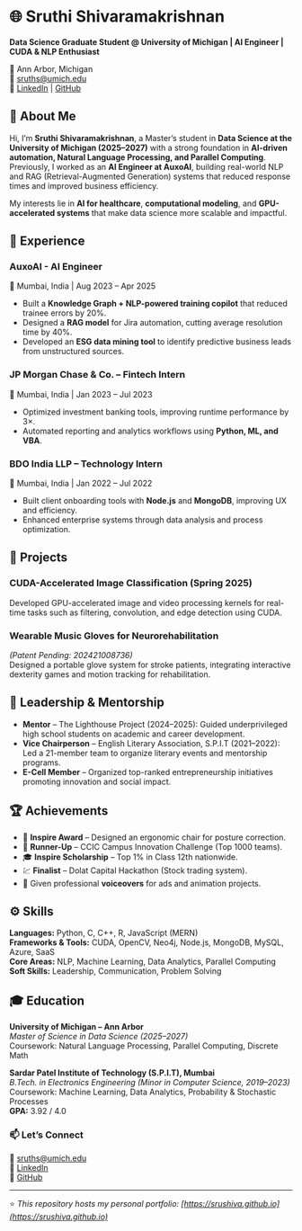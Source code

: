 # 🌐 Sruthi Shivaramakrishnan

**Data Science Graduate Student @ University of Michigan | AI Engineer | CUDA & NLP Enthusiast**

📍 Ann Arbor, Michigan  
📧 [sruths@umich.edu](mailto:sruths@umich.edu)  
🔗 [LinkedIn](https://linkedin.com/in/sruthi-shivaramakrishnan) | [GitHub](https://github.com/sruShiva)



## 👋 About Me

Hi, I’m **Sruthi Shivaramakrishnan**, a Master’s student in **Data Science at the University of Michigan (2025–2027)** with a strong foundation in **AI-driven automation, Natural Language Processing, and Parallel Computing**.  
Previously, I worked as an **AI Engineer at AuxoAI**, building real-world NLP and RAG (Retrieval-Augmented Generation) systems that reduced response times and improved business efficiency.  

My interests lie in **AI for healthcare**, **computational modeling**, and **GPU-accelerated systems** that make data science more scalable and impactful.



## 💼 Experience

### **AuxoAI** - AI Engineer  
📍 Mumbai, India | Aug 2023 – Apr 2025  
- Built a **Knowledge Graph + NLP-powered training copilot** that reduced trainee errors by 20%.  
- Designed a **RAG model** for Jira automation, cutting average resolution time by 40%.  
- Developed an **ESG data mining tool** to identify predictive business leads from unstructured sources.  

### **JP Morgan Chase & Co.** – Fintech Intern  
📍 Mumbai, India | Jan 2023 – Jul 2023  
- Optimized investment banking tools, improving runtime performance by 3×.  
- Automated reporting and analytics workflows using **Python, ML, and VBA**.  

### **BDO India LLP** – Technology Intern  
📍 Mumbai, India | Jan 2022 – Jul 2022  
- Built client onboarding tools with **Node.js** and **MongoDB**, improving UX and efficiency.  
- Enhanced enterprise systems through data analysis and process optimization.



## 🧠 Projects

### **CUDA-Accelerated Image Classification (Spring 2025)**
Developed GPU-accelerated image and video processing kernels for real-time tasks such as filtering, convolution, and edge detection using CUDA.

### **Wearable Music Gloves for Neurorehabilitation**  
*(Patent Pending: 202421008736)*  
Designed a portable glove system for stroke patients, integrating interactive dexterity games and motion tracking for rehabilitation.



## 🌟 Leadership & Mentorship

- **Mentor** – The Lighthouse Project (2024–2025): Guided underprivileged high school students on academic and career development.  
- **Vice Chairperson** – English Literary Association, S.P.I.T (2021–2022): Led a 21-member team to organize literary events and mentorship programs.  
- **E-Cell Member** – Organized top-ranked entrepreneurship initiatives promoting innovation and social impact.



## 🏆 Achievements

- 🥇 **Inspire Award** – Designed an ergonomic chair for posture correction.  
- 🥈 **Runner-Up** – CCIC Campus Innovation Challenge (Top 1000 teams).  
- 🎓 **Inspire Scholarship** – Top 1% in Class 12th nationwide.  
- 💹 **Finalist** – Dolat Capital Hackathon (Stock trading system).  
- 🎤 Given professional **voiceovers** for ads and animation projects.  



## ⚙️ Skills

**Languages:** Python, C, C++, R, JavaScript (MERN)  
**Frameworks & Tools:** CUDA, OpenCV, Neo4j, Node.js, MongoDB, MySQL, Azure, SaaS  
**Core Areas:** NLP, Machine Learning, Data Analytics, Parallel Computing  
**Soft Skills:** Leadership, Communication, Problem Solving  



## 🎓 Education

**University of Michigan – Ann Arbor**  
*Master of Science in Data Science (2025–2027)*  
Coursework: Natural Language Processing, Parallel Computing, Discrete Math  

**Sardar Patel Institute of Technology (S.P.I.T), Mumbai**  
*B.Tech. in Electronics Engineering (Minor in Computer Science, 2019–2023)*  
Coursework: Machine Learning, Data Analytics, Probability & Stochastic Processes  
**GPA:** 3.92 / 4.0  


### 📫 Let’s Connect
💌 [sruths@umich.edu](mailto:sruths@umich.edu)  
🔗 [LinkedIn](https://linkedin.com/in/sruthi-shivaramakrishnan)  
🐙 [GitHub](https://github.com/sruShiva)

---

⭐ *This repository hosts my personal portfolio: [https://srushiva.github.io](https://srushiva.github.io)*  
